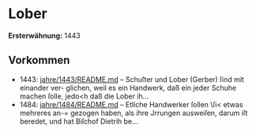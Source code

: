 # Lober

**Ersterwähnung:** 1443

## Vorkommen
- 1443: [jahre/1443/README.md](../jahre/1443/README.md) – Schuſter und Lober (Gerber) ſind mit einander ver-
glichen, weil es ein Handwerk, daß ein jeder Schuhe
machen ſolle, jedo<h daß die Lober ih...
- 1484: [jahre/1484/README.md](../jahre/1484/README.md) – Etliche Handwerker ſollen \ſi< etwas mehreres an-=
gezogen haben, als ihre Jrrungen ausweiſen, darum iſt
beredet, und hat Biſchof Dietrih be...
